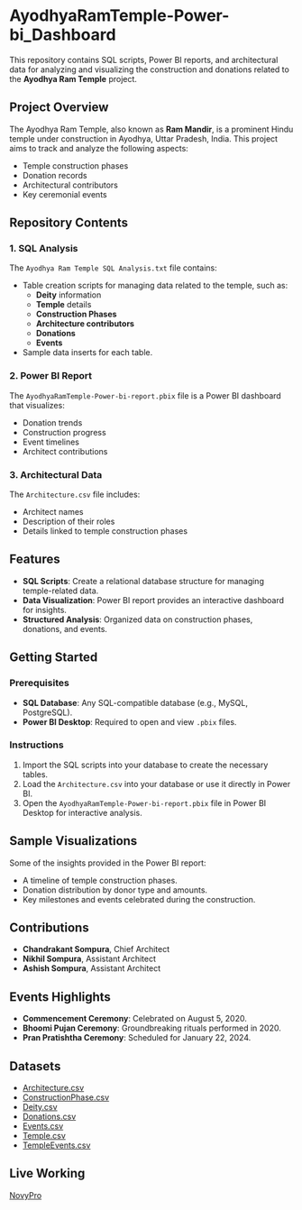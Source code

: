 # AyodhyaRamTemple-Power-bi_Dashboard

This repository contains SQL scripts, Power BI reports, and architectural data for analyzing and visualizing the construction and donations related to the **Ayodhya Ram Temple** project.

## Project Overview

The Ayodhya Ram Temple, also known as **Ram Mandir**, is a prominent Hindu temple under construction in Ayodhya, Uttar Pradesh, India. This project aims to track and analyze the following aspects:
- Temple construction phases
- Donation records
- Architectural contributors
- Key ceremonial events

## Repository Contents

### 1. SQL Analysis
The `Ayodhya Ram Temple SQL Analysis.txt` file contains:
- Table creation scripts for managing data related to the temple, such as:
  - **Deity** information
  - **Temple** details
  - **Construction Phases**
  - **Architecture contributors**
  - **Donations**
  - **Events**
- Sample data inserts for each table.

### 2. Power BI Report
The `AyodhyaRamTemple-Power-bi-report.pbix` file is a Power BI dashboard that visualizes:
- Donation trends
- Construction progress
- Event timelines
- Architect contributions

### 3. Architectural Data
The `Architecture.csv` file includes:
- Architect names
- Description of their roles
- Details linked to temple construction phases

## Features

- **SQL Scripts**: Create a relational database structure for managing temple-related data.
- **Data Visualization**: Power BI report provides an interactive dashboard for insights.
- **Structured Analysis**: Organized data on construction phases, donations, and events.

## Getting Started

### Prerequisites
- **SQL Database**: Any SQL-compatible database (e.g., MySQL, PostgreSQL).
- **Power BI Desktop**: Required to open and view `.pbix` files.

### Instructions
1. Import the SQL scripts into your database to create the necessary tables.
2. Load the `Architecture.csv` into your database or use it directly in Power BI.
3. Open the `AyodhyaRamTemple-Power-bi-report.pbix` file in Power BI Desktop for interactive analysis.

## Sample Visualizations
Some of the insights provided in the Power BI report:
- A timeline of temple construction phases.
- Donation distribution by donor type and amounts.
- Key milestones and events celebrated during the construction.

## Contributions
- **Chandrakant Sompura**, Chief Architect
- **Nikhil Sompura**, Assistant Architect
- **Ashish Sompura**, Assistant Architect

## Events Highlights
- **Commencement Ceremony**: Celebrated on August 5, 2020.
- **Bhoomi Pujan Ceremony**: Groundbreaking rituals performed in 2020.
- **Pran Pratishtha Ceremony**: Scheduled for January 22, 2024.

## Datasets
- [Architecture.csv](https://github.com/Vishal3550/AyodhyaRamTemple-Power-bi_Dashboard/blob/main/Architecture.csv)
- [ConstructionPhase.csv](https://github.com/Vishal3550/AyodhyaRamTemple-Power-bi_Dashboard/blob/main/ConstructionPhase.csv)
- [Deity.csv](https://github.com/Vishal3550/AyodhyaRamTemple-Power-bi_Dashboard/blob/main/Deity.csv)
- [Donations.csv](https://github.com/Vishal3550/AyodhyaRamTemple-Power-bi_Dashboard/blob/main/Donations.csv)
- [Events.csv](https://github.com/Vishal3550/AyodhyaRamTemple-Power-bi_Dashboard/blob/main/Events.csv)
- [Temple.csv](https://github.com/Vishal3550/AyodhyaRamTemple-Power-bi_Dashboard/blob/main/Temple.csv)
- [TempleEvents.csv](https://github.com/Vishal3550/AyodhyaRamTemple-Power-bi_Dashboard/blob/main/TempleEvents.csv)

## Live Working
[NovyPro](https://www.novypro.com/profile_projects/vishalkumar-2?Popup=memberProject&Data=1706272288929x570843738934197200)

